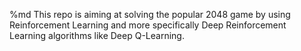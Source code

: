 %md This repo is aiming at solving the popular 2048 game by using Reinforcement Learning and more specifically Deep Reinforcement Learning algorithms like Deep Q-Learning.